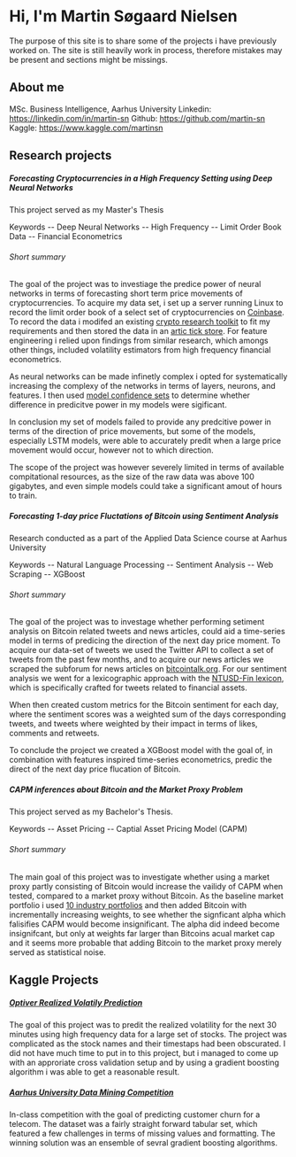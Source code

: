 # Hi, I'm Martin Søgaard Nielsen
The purpose of this site is to share some of the projects i have previously worked on. 
The site is still heavily work in process, therefore mistakes may be present and sections might be missings. 

## About me 
MSc. Business Intelligence, Aarhus University
Linkedin: https://linkedin.com/in/martin-sn
Github: https://github.com/martin-sn
Kaggle: https://www.kaggle.com/martinsn

## Research projects

##### Forecasting Cryptocurrencies in a High Frequency Setting using Deep Neural Networks
This project served as my Master's Thesis 

Keywords
-- Deep Neural Networks
-- High Frequency
-- Limit Order Book Data
-- Financial Econometrics

###### Short summary 
The goal of the project was to investiage the predice power of neural networks in terms of forecasting short term price movements of cryptocurrencies. To acquire my data set, i set up a server running Linux to record the limit order book of a select set of cryptocurrencies on [Coinbase](https://pro.coinbase.com/). To record the data i modifed an existing [crypto research toolkit](https://github.com/sadighian/crypto-rl) to fit my requirements and then stored the data in an [artic tick store](https://github.com/man-group/arctic). For feature engineering i relied upon findings from similar research, which amongs other things, included volatility estimators from high frequency financial econometrics. 

As neural networks can be made infinetly complex i opted for systematically increasing the complexy of the networks in terms of layers, neurons, and features. I then used [model confidence sets](https://pure.au.dk/portal/files/34269366/rp10_76.pdf) to determine whether difference in predicitve power in my models were sigificant. 

In conclusion my set of models failed to provide any predcitive power in terms of the direction of price movements, but some of the models, especially LSTM models, were able to accurately predit when a large price movement would occur, however not to which direction. 

The scope of the project was however severely limited in terms of available compitational resources, as the size of the raw data was above 100 gigabytes, and even simple models could take a significant amout of hours to train.  

##### Forecasting 1-day price Fluctations of Bitcoin using Sentiment Analysis
Research conducted as a part of the Applied Data Science course at Aarhus University

Keywords
-- Natural Language Processing
-- Sentiment Analysis
-- Web Scraping
-- XGBoost  

###### Short summary 
The goal of the project was to investage whether performing setiment analysis on Bitcoin related tweets and news articles, could aid a time-series model in terms of predicing the direction of the next day price moment. To acquire our data-set of tweets we used the Twitter API to collect a set of tweets from the past few months, and to acquire our news articles we scraped the subforum for news articles on [bitcointalk.org](https://bitcointalk.org/). For our sentiment analysis we went for a lexicographic approach with the [NTUSD-Fin lexicon](http://nlg.csie.ntu.edu.tw/nlpresource/NTUSD-Fin/), which is specifically crafted for tweets related to financial assets. 

When then created custom metrics for the Bitcoin sentiment for each day, where the sentiment scores was a weighted sum of the days corresponding tweets, and tweets where weighted by their impact in terms of likes, comments and retweets.  

To conclude the project we created a XGBoost model with the goal of, in combination with features inspired time-series econometrics, predic the direct of the next day price flucation of Bitcoin. 

##### CAPM inferences about Bitcoin and the Market Proxy Problem
This project served as my Bachelor's Thesis.

Keywords 
-- Asset Pricing
-- Captial Asset Pricing Model (CAPM)

###### Short summary
The main goal of this project was to investigate whether using a market proxy partly consisting of Bitcoin would increase the vailidy of CAPM when tested, compared to a market proxy without Bitcoin. As the baseline market portfolio i used [10 industry portfolios](https://mba.tuck.dartmouth.edu/pages/faculty/ken.french/Data_Library/det_10_ind_port.html) and then added Bitcoin with incrementally increasing weights, to see whether the signficant alpha which falisifies CAPM would become insignificant. The alpha did indeed become insignifcant, but only at weights far larger than Bitcoins acual market cap and it seems more probable that adding Bitcoin to the market proxy merely served as statistical noise. 

## Kaggle Projects

##### [Optiver Realized Volatily Prediction](https://www.kaggle.com/competitions/optiver-realized-volatility-prediction)
The goal of this project was to predit the realized volatility for the next 30 minutes using high frequency data for a large set of stocks. The project was complicated as the stock names and their timestaps had been obscurated. I did not have much time to put in to this project, but i managed to come up with an approriate cross validation setup and by using a gradient boosting algorithm i was able to get a reasonable result. 


##### [Aarhus University Data Mining Competition](https://www.kaggle.com/competitions/audm01)
In-class competition with the goal of predicting customer churn for a telecom. The dataset was a fairly straight forward tabular set, which featured a few challenges in terms of missing values and formatting. The winning solution was an ensemble of sevral gradient boosting algorithms. 